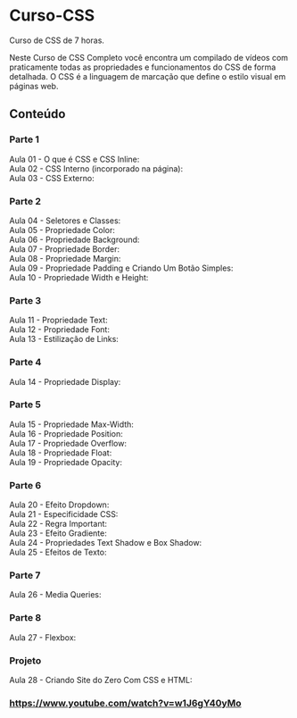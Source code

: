 # Curso-CSS

Curso de CSS de 7 horas.

Neste Curso de CSS Completo você encontra um compilado de vídeos com praticamente todas as propriedades e funcionamentos do CSS de forma detalhada. O CSS é a linguagem de marcação que define o estilo visual em páginas web.

## Conteúdo 

### Parte 1

Aula 01 - O que é CSS e CSS Inline:   
Aula 02 - CSS Interno (incorporado na página):   
Aula 03 - CSS Externo:   

### Parte 2

Aula 04 - Seletores e Classes:   
Aula 05 - Propriedade Color:   
Aula 06 - Propriedade Background:   
Aula 07 - Propriedade Border:   
Aula 08 - Propriedade Margin:   
Aula 09 - Propriedade Padding e Criando Um Botão Simples:   
Aula 10 - Propriedade Width e Height:   

### Parte 3

Aula 11 - Propriedade Text:   
Aula 12 - Propriedade Font:   
Aula 13 - Estilização de Links:   

### Parte 4

Aula 14 - Propriedade Display:   

### Parte 5

Aula 15 - Propriedade Max-Width:   
Aula 16 - Propriedade Position:   
Aula 17 - Propriedade Overflow:   
Aula 18 - Propriedade Float:   
Aula 19 - Propriedade Opacity:   
 
### Parte 6

Aula 20 - Efeito Dropdown:   
Aula 21 - Especificidade CSS:   
Aula 22 - Regra Important:   
Aula 23 - Efeito Gradiente:   
Aula 24 - Propriedades Text Shadow e Box Shadow:   
Aula 25 - Efeitos de Texto:   

### Parte 7

Aula 26 - Media Queries:   
 
### Parte 8

Aula 27 - Flexbox:   
  
### Projeto

Aula 28  - Criando Site do Zero Com CSS e HTML:

### https://www.youtube.com/watch?v=w1J6gY40yMo